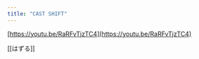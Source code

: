 ```yaml
---
title: "CAST SHIFT"
---
```


[https://youtu.be/RaRFvTjzTC4](https://youtu.be/RaRFvTjzTC4)

[[はずる]]

